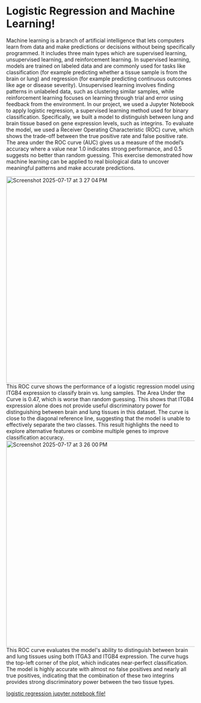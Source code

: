 # Logistic Regression and Machine Learning!
Machine learning is a branch of artificial intelligence that lets computers learn from data and make predictions or decisions without being specifically programmed. It includes three main types which are supervised learning, unsupervised learning, and reinforcement learning. In supervised learning, models are trained on labeled data and are commonly used for tasks like classification (for example predicting whether a tissue sample is from the brain or lung) and regression (for example predicting continuous outcomes like age or disease severity). Unsupervised learning involves finding patterns in unlabeled data, such as clustering similar samples, while reinforcement learning focuses on learning through trial and error using feedback from the environment. In our project, we used a Jupyter Notebook to apply logistic regression, a supervised learning method used for binary classification. Specifically, we built a model to distinguish between lung and brain tissue based on gene expression levels, such as integrins. To evaluate the model, we used a Receiver Operating Characteristic (ROC) curve, which shows the trade-off between the true positive rate and false positive rate. The area under the ROC curve (AUC) gives us a measure of the model’s accuracy where a value near 1.0 indicates strong performance, and 0.5 suggests no better than random guessing. This exercise demonstrated how machine learning can be applied to real biological data to uncover meaningful patterns and make accurate predictions.


<img width="551" height="552" alt="Screenshot 2025-07-17 at 3 27 04 PM" src="https://github.com/user-attachments/assets/18e38ec3-8561-4458-988d-67a9de820176" />
This ROC curve shows the performance of a logistic regression model using ITGB4 expression to classify brain vs. lung samples. The Area Under the Curve is 0.47, which is worse than random guessing. This shows that ITGB4 expression alone does not provide useful discriminatory power for distinguishing between brain and lung tissues in this dataset. The curve is close to the diagonal reference line, suggesting that the model is unable to effectively separate the two classes. This result highlights the need to explore alternative features or combine multiple genes to improve classification accuracy.


<img width="562" height="550" alt="Screenshot 2025-07-17 at 3 26 00 PM" src="https://github.com/user-attachments/assets/4b8ae21a-37c1-49e9-ad77-8878e579648d" />
This ROC curve evaluates the model's ability to distinguish between brain and lung tissues using both ITGA3 and ITGB4 expression. The curve hugs the top-left corner of the plot, which indicates near-perfect classification. The model is highly accurate with almost no false positives and nearly all true positives, indicating that the combination of these two integrins provides strong discriminatory power between the two tissue types.

[logistic regression jupyter notebook file!](https://rwang08.github.io/logisticregression.html)
